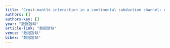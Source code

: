 ```yaml
---
title: "Crust–mantle interaction in a continental subduction channel: evidence from orogenic peridotites in North Qaidam, Northern Tibet"
authors: []
authors-key: []
year: "数据暂缺"
article-link: "数据暂缺"
venue: "数据暂缺"
bibex: "数据暂缺"
---
```

